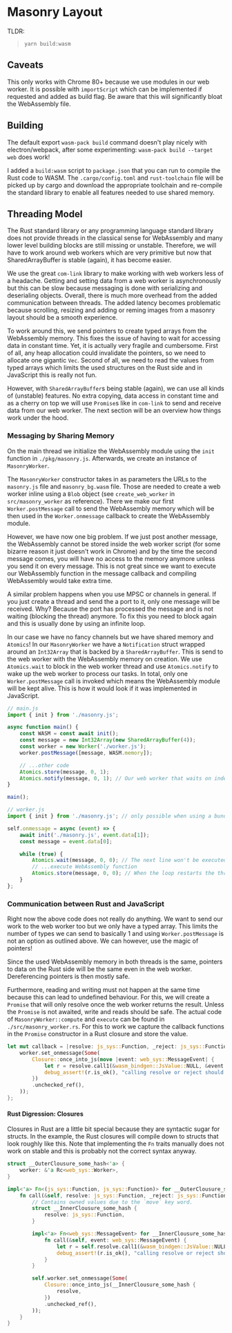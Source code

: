 # Masonry Layout

TLDR:

> `yarn build:wasm`

## Caveats

This only works with Chrome 80+ because we use modules in our web worker. It is possible with `importScript` which can be implemented if requested and added as build flag. Be aware that this will significantly bloat the WebAssembly file.

## Building

The default export `wasm-pack build` command doesn't play nicely with electron/webpack,
after some experimenting: `wasm-pack build --target web` does work!

I added a `build:wasm` script to `package.json` that you can run to compile the Rust code to WASM. The `.cargo/config.toml` and `rust-toolchain` file will be picked up by cargo and download the appropriate toolchain and re-compile the standard library to enable all features needed to use shared memory.

## Threading Model

The Rust standard library or any programming language standard library does not provide threads in the classical sense for WebAssembly and many lower level building blocks are still missing or unstable. Therefore, we will have to work around web workers which are very primitive but now that SharedArrayBuffer is stable (again), it has become easier.

We use the great `com-link` library to make working with web workers less of a headache. Getting and setting data from a web worker is asynchronously but this can be slow because messaging is done with serializing and deserialing objects. Overall, there is much more overhead from the added communication between threads. The added latency becomes problematic because scrolling, resizing and adding or reming images from a masonry layout should be a smooth experience.

To work around this, we send pointers to create typed arrays from the WebAssembly memory. This fixes the issue of having to wait for accessing data in constant time. Yet, it is actually very fragile and cumbersome. First of all, any heap allocation could invalidate the pointers, so we need to allocate one gigantic `Vec`. Second of all, we need to read the values from typed arrays which limits the used structures on the Rust side and in JavaScript this is really not fun.

However, with `SharedArrayBuffer`s being stable (again), we can use all kinds of (unstable) features. No extra copying, data access in constant time and as a cherry on top we will use `Promise`s like in `com-link` to send and receive data from our web worker. The next section will be an overview how things work under the hood.

### Messaging by Sharing Memory

On the main thread we initialize the WebAssembly module using the `init` function in `./pkg/masonry.js`. Afterwards, we create an instance of `MasonryWorker`.

The `MasonryWorker` constructor takes in as parameters the URLs to the `masonry.js` file and `masonry_bg.wasm` file. Those are needed to create a web worker inline using a `Blob` object (see `create_web_worker` in `src/masonry_worker` as reference).
There we make our first `Worker.postMessage` call to send the WebAssembly memory which will be then used in the `Worker.onmessage` callback to create the WebAssembly module.

However, we have now one big problem. If we just post another message, the WebAssembly cannot be stored inside the web worker script (for some bizarre reason it just doesn't work in Chrome) and by the time the second message comes, you will have no access to the memory anymore unless you send it on every message. This is not great since we want to execute our WebAssembly function in the message callback and compiling WebAssembly would take extra time.

A similar problem happens when you use MPSC or channels in general. If you just create a thread and send the a port to it, only one message will be received. Why? Because the port has processed the message and is not waiting (blocking the thread) anymore. To fix this you need to block again and this is usually done by using an infinite loop.

In our case we have no fancy channels but we have shared memory and `Atomics`! In our `MasonryWorker` we have a `Notification` struct wrapped around an `Int32Array` that is backed by a `SharedArrayBuffer`. This is send to the web worker with the WebAssembly memory on creation. We use `Atomics.wait` to block in the web worker thread and use `Atomics.notify` to wake up the web worker to process our tasks. In total, only one `Worker.postMessage` call is invoked which means the WebAssembly module will be kept alive. This is how it would look if it was implemented in JavaScript.

```js
// main.js
import { init } from './masonry.js';

async function main() {
    const WASM = const await init();
    const message = new Int32Array(new SharedArrayBuffer(4));
    const worker = new Worker('./worker.js');
    worker.postMessage([message, WASM.memory]);

    // ...other code
    Atomics.store(message, 0, 1);
    Atomics.notify(message, 0, 1); // Our web worker that waits on index 0 will be notified!
}

main();

// worker.js
import { init } from './masonry.js'; // only possible when using a bundler like Webpack or Chrome 80+...

self.onmessage = async (event) => {
    await init('./masonry.js', event.data[1]);
    const message = event.data[0];

    while (true) {
        Atomics.wait(message, 0, 0); // The next line won't be executed until message[0] is not equal 0.
        // ...execute WebAssembly function
        Atomics.store(message, 0, 0); // When the loop restarts the thread will block again.
    }
};
```

### Communication between Rust and JavaScript

Right now the above code does not really do anything. We want to send our work to the web worker too but we only have a typed array. This limits the number of types we can send to basically 1 and using `Worker.postMessage` is not an option as outlined above. We can however, use the magic of pointers!

Since the used WebAssembly memory in both threads is the same, pointers to data on the Rust side will be the same even in the web worker. Dereferencing pointers is then mostly safe.

Furthermore, reading and writing must not happen at the same time because this can lead to undefined behaviour. For this, we will create a `Promise` that will only resolve once the web worker returns the result. Unless the `Promise` is not awaited, write and reads should be safe. The actual code of `MasonryWorker::compute` and `execute` can be found in `./src/masonry_worker.rs`. For this to work we capture the callback functions in the `Promise` constructor in a Rust closure and store the value.

```rs
let mut callback = |resolve: js_sys::Function, _reject: js_sys::Function| {
    worker.set_onmessage(Some(
        Closure::once_into_js(move |event: web_sys::MessageEvent| {
            let r = resolve.call1(&wasm_bindgen::JsValue::NULL, &event.data());
            debug_assert!(r.is_ok(), "calling resolve or reject should never fail");
        })
        .unchecked_ref(),
    ));
};
```

#### Rust Digression: Closures

Closures in Rust are a little bit special because they are syntactic sugar for structs. In the example, the Rust closures will compile down to structs that look roughly like this. Note that implementing the `Fn` traits manually does not work on stable and this is probably not the correct syntax anyway.

```rs
struct __OuterClousure_some_hash<'a> {
    worker: &'a Rc<web_sys::Worker>,
}

impl<'a> Fn<(js_sys::Function, js_sys::Function)> for __OuterClousure_some_hash<'a> {
    fn call(&self, resolve: js_sys::Function, _reject: js_sys::Function) {
        // Contains owned values due to the `move` key word.
        struct __InnerClousure_some_hash {
            resolve: js_sys::Function,
        }

        impl<'a> Fn<web_sys::MessageEvent> for __InnerClousure_some_hash {
            fn call(&self, event: web_sys::MessageEvent) {
                let r = self.resolve.call1(&wasm_bindgen::JsValue::NULL, &event.data());
                debug_assert!(r.is_ok(), "calling resolve or reject should never fail");
            }
        }

        self.worker.set_onmessage(Some(
            Closure::once_into_js(__InnerClousure_some_hash {
                resolve,
            })
            .unchecked_ref(),
        ));
    }
}
```
